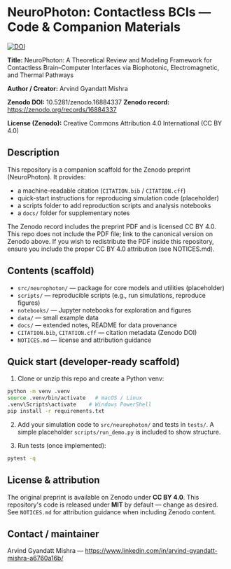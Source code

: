 # NeuroPhoton: Contactless BCIs — Code & Companion Materials

[![DOI](https://zenodo.org/badge/DOI/10.5281/zenodo.16884337.svg)](https://doi.org/10.5281/zenodo.16884337)

**Title:** NeuroPhoton: A Theoretical Review and Modeling Framework for Contactless Brain–Computer Interfaces via Biophotonic, Electromagnetic, and Thermal Pathways

**Author / Creator:** Arvind Gyandatt Mishra

**Zenodo DOI:** 10.5281/zenodo.16884337
**Zenodo record:** https://zenodo.org/records/16884337

**License (Zenodo):** Creative Commons Attribution 4.0 International (CC BY 4.0)

## Description
This repository is a companion scaffold for the Zenodo preprint (NeuroPhoton). It provides:
- a machine-readable citation (`CITATION.bib` / `CITATION.cff`)
- quick-start instructions for reproducing simulation code (placeholder)
- a scripts folder to add reproduction scripts and analysis notebooks
- a `docs/` folder for supplementary notes

The Zenodo record includes the preprint PDF and is licensed CC BY 4.0. This repo does not include the PDF file; link to the canonical version on Zenodo above. If you wish to redistribute the PDF inside this repository, ensure you include the proper CC BY 4.0 attribution (see NOTICES.md).

## Contents (scaffold)
- `src/neurophoton/` — package for core models and utilities (placeholder)
- `scripts/` — reproducible scripts (e.g., run simulations, reproduce figures)
- `notebooks/` — Jupyter notebooks for exploration and figures
- `data/` — small example data
- `docs/` — extended notes, README for data provenance
- `CITATION.bib`, `CITATION.cff` — citation metadata (Zenodo DOI)
- `NOTICES.md` — license and attribution guidance

## Quick start (developer-ready scaffold)
1. Clone or unzip this repo and create a Python venv:

```bash
python -m venv .venv
source .venv/bin/activate   # macOS / Linux
.venv\Scripts\activate    # Windows PowerShell
pip install -r requirements.txt
```

2. Add your simulation code to `src/neurophoton/` and tests in `tests/`. A simple placeholder `scripts/run_demo.py` is included to show structure.

3. Run tests (once implemented):
```bash
pytest -q
```

## License & attribution
The original preprint is available on Zenodo under **CC BY 4.0**. This repository's code is released under **MIT** by default — change as desired. See `NOTICES.md` for attribution guidance when including Zenodo content.

## Contact / maintainer
Arvind Gyandatt Mishra — https://www.linkedin.com/in/arvind-gyandatt-mishra-a6760a16b/
